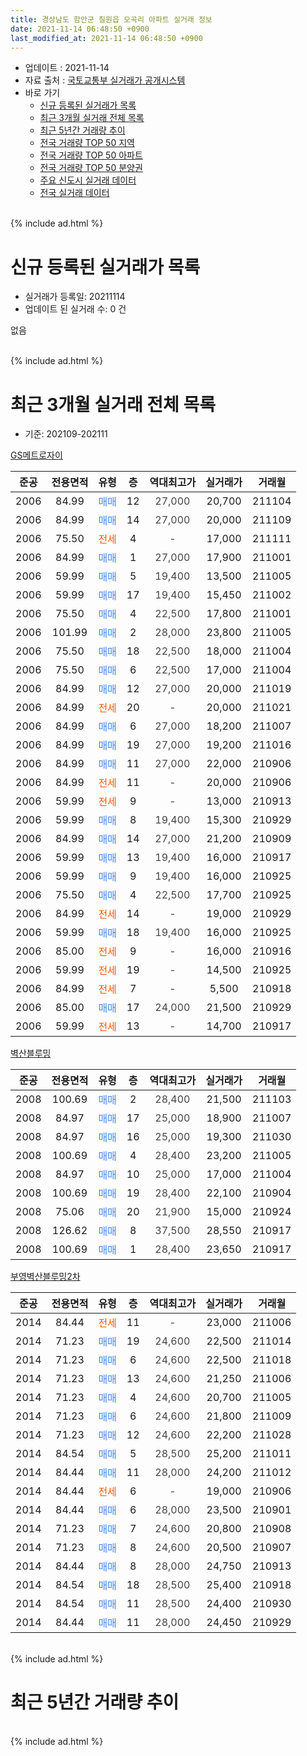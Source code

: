 ```yaml
---
title: 경상남도 함안군 칠원읍 오곡리 아파트 실거래 정보
date: 2021-11-14 06:48:50 +0900
last_modified_at: 2021-11-14 06:48:50 +0900
---
```


* 업데이트 : 2021-11-14
* 자료 출처 : [국토교통부 실거래가 공개시스템](http://rt.molit.go.kr)
* 바로 가기
    * [신규 등록된 실거래가 목록](#신규-등록된-실거래가-목록)
    * [최근 3개월 실거래 전체 목록](#최근-3개월-실거래-전체-목록)
    * [최근 5년간 거래량 추이](#최근-5년간-거래량-추이)
    * [전국 거래량 TOP 50 지역](https://inasie.github.io/apt-trade-info/최근-3개월-전국에서-가장-거래가-많이-발생한-지역)
    * [전국 거래량 TOP 50 아파트](https://inasie.github.io/apt-trade-info/최근-3개월-전국에서-가장-거래가-많이-발생한-아파트)
    * [전국 거래량 TOP 50 분양권](https://inasie.github.io/apt-trade-info/최근-3개월-전국에서-가장-거래가-많이-발생한-분양권)
    * [주요 신도시 실거래 데이터](https://inasie.github.io/apt-trade-info/주요-신도시)
    * [전국 실거래 데이터](https://inasie.github.io/apt-trade-info/전국)
<br>
{% include ad.html %}
<br>

# 신규 등록된 실거래가 목록
* 실거래가 등록일: 20211114
* 업데이트 된 실거래 수: 0 건

없음

<br>
{% include ad.html %}
<br>

# 최근 3개월 실거래 전체 목록
* 기준: 202109-202111


[GS메트로자이](https://search.naver.com/search.naver?query=%EA%B2%BD%EC%83%81%EB%82%A8%EB%8F%84+%ED%95%A8%EC%95%88%EA%B5%B0+%EC%B9%A0%EC%9B%90%EC%9D%8D+%EC%98%A4%EA%B3%A1%EB%A6%AC+GS%EB%A9%94%ED%8A%B8%EB%A1%9C%EC%9E%90%EC%9D%B4)

|준공|전용면적|유형|층|역대최고가|실거래가|거래월|
|:---:|:---:|:---:|:---:|:---:|:---:|:---:|
|2006|84.99|<span style="color:#4285f3">매매</span>|12|<span style="color:#444444">27,000</span>|20,700|211104|
|2006|84.99|<span style="color:#4285f3">매매</span>|14|<span style="color:#444444">27,000</span>|20,000|211109|
|2006|75.50|<span style="color:#ff5a00">전세</span>|4|<span style="color:#444444">-</span>|17,000|211111|
|2006|84.99|<span style="color:#4285f3">매매</span>|1|<span style="color:#444444">27,000</span>|17,900|211001|
|2006|59.99|<span style="color:#4285f3">매매</span>|5|<span style="color:#444444">19,400</span>|13,500|211005|
|2006|59.99|<span style="color:#4285f3">매매</span>|17|<span style="color:#444444">19,400</span>|15,450|211002|
|2006|75.50|<span style="color:#4285f3">매매</span>|4|<span style="color:#444444">22,500</span>|17,800|211001|
|2006|101.99|<span style="color:#4285f3">매매</span>|2|<span style="color:#444444">28,000</span>|23,800|211005|
|2006|75.50|<span style="color:#4285f3">매매</span>|18|<span style="color:#444444">22,500</span>|18,000|211004|
|2006|75.50|<span style="color:#4285f3">매매</span>|6|<span style="color:#444444">22,500</span>|17,000|211004|
|2006|84.99|<span style="color:#4285f3">매매</span>|12|<span style="color:#444444">27,000</span>|20,000|211019|
|2006|84.99|<span style="color:#ff5a00">전세</span>|20|<span style="color:#444444">-</span>|20,000|211021|
|2006|84.99|<span style="color:#4285f3">매매</span>|6|<span style="color:#444444">27,000</span>|18,200|211007|
|2006|84.99|<span style="color:#4285f3">매매</span>|19|<span style="color:#444444">27,000</span>|19,200|211016|
|2006|84.99|<span style="color:#4285f3">매매</span>|11|<span style="color:#444444">27,000</span>|22,000|210906|
|2006|84.99|<span style="color:#ff5a00">전세</span>|11|<span style="color:#444444">-</span>|20,000|210906|
|2006|59.99|<span style="color:#ff5a00">전세</span>|9|<span style="color:#444444">-</span>|13,000|210913|
|2006|59.99|<span style="color:#4285f3">매매</span>|8|<span style="color:#444444">19,400</span>|15,300|210929|
|2006|84.99|<span style="color:#4285f3">매매</span>|14|<span style="color:#444444">27,000</span>|21,200|210909|
|2006|59.99|<span style="color:#4285f3">매매</span>|13|<span style="color:#444444">19,400</span>|16,000|210917|
|2006|59.99|<span style="color:#4285f3">매매</span>|9|<span style="color:#444444">19,400</span>|16,000|210925|
|2006|75.50|<span style="color:#4285f3">매매</span>|4|<span style="color:#444444">22,500</span>|17,700|210925|
|2006|84.99|<span style="color:#ff5a00">전세</span>|14|<span style="color:#444444">-</span>|19,000|210929|
|2006|59.99|<span style="color:#4285f3">매매</span>|18|<span style="color:#444444">19,400</span>|16,000|210925|
|2006|85.00|<span style="color:#ff5a00">전세</span>|9|<span style="color:#444444">-</span>|16,000|210916|
|2006|59.99|<span style="color:#ff5a00">전세</span>|19|<span style="color:#444444">-</span>|14,500|210925|
|2006|84.99|<span style="color:#ff5a00">전세</span>|7|<span style="color:#444444">-</span>|5,500|210918|
|2006|85.00|<span style="color:#4285f3">매매</span>|17|<span style="color:#444444">24,000</span>|21,500|210929|
|2006|59.99|<span style="color:#ff5a00">전세</span>|13|<span style="color:#444444">-</span>|14,700|210917|

[벽산블루밍](https://search.naver.com/search.naver?query=%EA%B2%BD%EC%83%81%EB%82%A8%EB%8F%84+%ED%95%A8%EC%95%88%EA%B5%B0+%EC%B9%A0%EC%9B%90%EC%9D%8D+%EC%98%A4%EA%B3%A1%EB%A6%AC+%EB%B2%BD%EC%82%B0%EB%B8%94%EB%A3%A8%EB%B0%8D)

|준공|전용면적|유형|층|역대최고가|실거래가|거래월|
|:---:|:---:|:---:|:---:|:---:|:---:|:---:|
|2008|100.69|<span style="color:#4285f3">매매</span>|2|<span style="color:#444444">28,400</span>|21,500|211103|
|2008|84.97|<span style="color:#4285f3">매매</span>|17|<span style="color:#444444">25,000</span>|18,900|211007|
|2008|84.97|<span style="color:#4285f3">매매</span>|16|<span style="color:#444444">25,000</span>|19,300|211030|
|2008|100.69|<span style="color:#4285f3">매매</span>|4|<span style="color:#444444">28,400</span>|23,200|211005|
|2008|84.97|<span style="color:#4285f3">매매</span>|10|<span style="color:#444444">25,000</span>|17,000|211004|
|2008|100.69|<span style="color:#4285f3">매매</span>|19|<span style="color:#444444">28,400</span>|22,100|210904|
|2008|75.06|<span style="color:#4285f3">매매</span>|20|<span style="color:#444444">21,900</span>|15,000|210924|
|2008|126.62|<span style="color:#4285f3">매매</span>|8|<span style="color:#444444">37,500</span>|28,550|210917|
|2008|100.69|<span style="color:#4285f3">매매</span>|1|<span style="color:#444444">28,400</span>|23,650|210917|

[부영벽산블루밍2차](https://search.naver.com/search.naver?query=%EA%B2%BD%EC%83%81%EB%82%A8%EB%8F%84+%ED%95%A8%EC%95%88%EA%B5%B0+%EC%B9%A0%EC%9B%90%EC%9D%8D+%EC%98%A4%EA%B3%A1%EB%A6%AC+%EB%B6%80%EC%98%81%EB%B2%BD%EC%82%B0%EB%B8%94%EB%A3%A8%EB%B0%8D2%EC%B0%A8)

|준공|전용면적|유형|층|역대최고가|실거래가|거래월|
|:---:|:---:|:---:|:---:|:---:|:---:|:---:|
|2014|84.44|<span style="color:#ff5a00">전세</span>|11|<span style="color:#444444">-</span>|23,000|211006|
|2014|71.23|<span style="color:#4285f3">매매</span>|19|<span style="color:#444444">24,600</span>|22,500|211014|
|2014|71.23|<span style="color:#4285f3">매매</span>|6|<span style="color:#444444">24,600</span>|22,500|211018|
|2014|71.23|<span style="color:#4285f3">매매</span>|13|<span style="color:#444444">24,600</span>|21,250|211006|
|2014|71.23|<span style="color:#4285f3">매매</span>|4|<span style="color:#444444">24,600</span>|20,700|211005|
|2014|71.23|<span style="color:#4285f3">매매</span>|6|<span style="color:#444444">24,600</span>|21,800|211009|
|2014|71.23|<span style="color:#4285f3">매매</span>|12|<span style="color:#444444">24,600</span>|22,200|211028|
|2014|84.54|<span style="color:#4285f3">매매</span>|5|<span style="color:#444444">28,500</span>|25,200|211011|
|2014|84.44|<span style="color:#4285f3">매매</span>|11|<span style="color:#444444">28,000</span>|24,200|211012|
|2014|84.44|<span style="color:#ff5a00">전세</span>|6|<span style="color:#444444">-</span>|19,000|210906|
|2014|84.44|<span style="color:#4285f3">매매</span>|6|<span style="color:#444444">28,000</span>|23,500|210901|
|2014|71.23|<span style="color:#4285f3">매매</span>|7|<span style="color:#444444">24,600</span>|20,800|210908|
|2014|71.23|<span style="color:#4285f3">매매</span>|8|<span style="color:#444444">24,600</span>|20,500|210907|
|2014|84.44|<span style="color:#4285f3">매매</span>|8|<span style="color:#444444">28,000</span>|24,750|210913|
|2014|84.54|<span style="color:#4285f3">매매</span>|18|<span style="color:#444444">28,500</span>|25,400|210918|
|2014|84.54|<span style="color:#4285f3">매매</span>|11|<span style="color:#444444">28,500</span>|24,400|210930|
|2014|84.44|<span style="color:#4285f3">매매</span>|11|<span style="color:#444444">28,000</span>|24,450|210929|


<br>
{% include ad.html %}
<br>

# 최근 5년간 거래량 추이


<div style="width:100%;">
    <canvas id="deal_progress" height="200"></canvas>
</div>

<script>
new Chart(document.getElementById("deal_progress"), {
    type: 'line',
    data: {
        labels: ['201611','201612','201701','201702','201703','201704','201705','201706','201707','201708','201709','201710','201711','201712','201801','201802','201803','201804','201805','201806','201807','201808','201809','201810','201811','201812','201901','201902','201903','201904','201905','201906','201907','201908','201909','201910','201911','201912','202001','202002','202003','202004','202005','202006','202007','202008','202009','202010','202011','202012','202101','202102','202103','202104','202105','202106','202107','202108','202109','202110','202111'],
        datasets: [{
            label: '매매',
            pointRadius: 1,
            data: [24, 17, 3, 4, 19, 10, 10, 9, 14, 13, 9, 13, 9, 11, 11, 8, 22, 7, 5, 7, 5, 9, 14, 11, 11, 6, 7, 11, 9, 6, 7, 14, 11, 11, 14, 13, 11, 12, 21, 17, 21, 17, 10, 24, 17, 17, 18, 28, 25, 39, 18, 18, 24, 34, 36, 26, 16, 22, 19, 22, 3],
            borderColor: "rgba(255, 201, 14, 1)",
            backgroundColor: "rgba(255, 201, 14, 0.5)",
            fill: false,
            lineTension: 0
        },{
            label: '전월세',
            pointRadius: 1,
            data: [7, 9, 8, 13, 9, 6, 8, 4, 7, 15, 10, 5, 8, 11, 10, 9, 9, 8, 9, 5, 9, 16, 14, 10, 8, 3, 17, 8, 10, 5, 7, 3, 19, 8, 5, 6, 9, 9, 12, 9, 7, 8, 6, 5, 7, 10, 7, 6, 7, 6, 10, 5, 5, 6, 10, 2, 2, 4, 8, 2, 1],
            borderColor: "rgba(0, 141, 185, 1)",
            backgroundColor: "rgba(0, 141, 185, 0.5)",
            fill: false,
            lineTension: 0
        }
        ]
    },
    options: {
        responsive: true,
        title: {
            display: false
        },
        tooltips: {
            mode: 'index',
            intersect: false
        },
        hover: {
            mode: 'nearest',
            intersect: true
        },
        scales: {
            xAxes: [{
                display: true,
                scaleLabel: {
                    display: true,
                    labelString: '년/월'
                }
            }],
            yAxes: [{
                display: true,
                ticks: {
                    suggestedMin: 0,
                },
                scaleLabel: {
                    display: true,
                    labelString: '실거래 수'
                }
            }]
        }
    }
});

</script>


<br>
{% include ad.html %}
<br>


